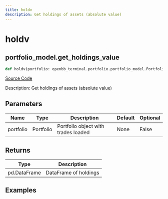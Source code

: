 ```yaml
---
title: holdv
description: Get holdings of assets (absolute value)
---
```

# holdv

## portfolio_model.get_holdings_value

```python
def holdv(portfolio: openbb_terminal.portfolio.portfolio_model.PortfolioModel) -> DataFrame:
```
[Source Code](https://github.com/OpenBB-finance/OpenBBTerminal/tree/main/openbb_terminal/portfolio/portfolio_model.py#L1339)

Description: Get holdings of assets (absolute value)

## Parameters

| Name | Type | Description | Default | Optional |
| ---- | ---- | ----------- | ------- | -------- |
| portfolio | Portfolio | Portfolio object with trades loaded | None | False |

## Returns

| Type | Description |
| ---- | ----------- |
| pd.DataFrame | DataFrame of holdings |

## Examples

